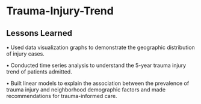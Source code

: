 # Trauma-Injury-Trend

## Lessons Learned

•	Used data visualization graphs to demonstrate the geographic distribution of injury cases. 

•	Conducted time series analysis to understand the 5-year trauma injury trend of patients admitted.

•	Built linear models to explain the association between the prevalence of trauma injury and neighborhood demographic factors and made recommendations for trauma-informed care.
